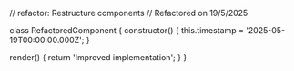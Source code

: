 // refactor: Restructure components
// Refactored on 19/5/2025

class RefactoredComponent {
  constructor() {
    this.timestamp = '2025-05-19T00:00:00.000Z';
  }

  render() {
    return 'Improved implementation';
  }
}